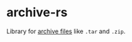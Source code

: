 # archive-rs

Library for [archive files][] like `.tar` and `.zip`.


[archive files]: https://en.wikipedia.org/wiki/Archive_file
